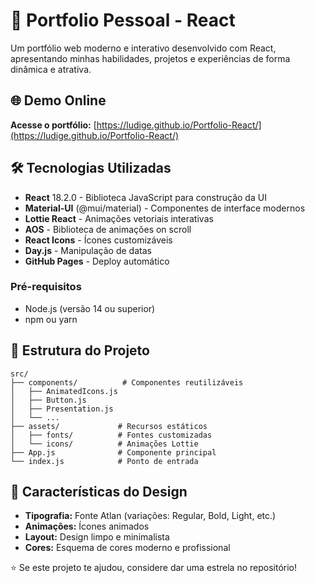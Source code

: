 # 🚀 Portfolio Pessoal - React

Um portfólio web moderno e interativo desenvolvido com React, apresentando minhas habilidades, projetos e experiências de forma dinâmica e atrativa.

## 🌐 Demo Online

**Acesse o portfólio:** [https://ludige.github.io/Portfolio-React/](https://ludige.github.io/Portfolio-React/)

## 🛠️ Tecnologias Utilizadas

- **React** 18.2.0 - Biblioteca JavaScript para construção da UI
- **Material-UI** (@mui/material) - Componentes de interface modernos
- **Lottie React** - Animações vetoriais interativas
- **AOS** - Biblioteca de animações on scroll
- **React Icons** - Ícones customizáveis
- **Day.js** - Manipulação de datas
- **GitHub Pages** - Deploy automático

### Pré-requisitos

- Node.js (versão 14 ou superior)
- npm ou yarn

## 📁 Estrutura do Projeto

```
src/
├── components/          # Componentes reutilizáveis
│   ├── AnimatedIcons.js
│   ├── Button.js
│   ├── Presentation.js
│   └── ...
├── assets/             # Recursos estáticos
│   ├── fonts/          # Fontes customizadas
│   └── icons/          # Animações Lottie
├── App.js              # Componente principal
└── index.js            # Ponto de entrada
```

## 🎨 Características do Design

- **Tipografia:** Fonte Atlan (variações: Regular, Bold, Light, etc.)
- **Animações:** Ícones animados
- **Layout:** Design limpo e minimalista
- **Cores:** Esquema de cores moderno e profissional

⭐ Se este projeto te ajudou, considere dar uma estrela no repositório!
